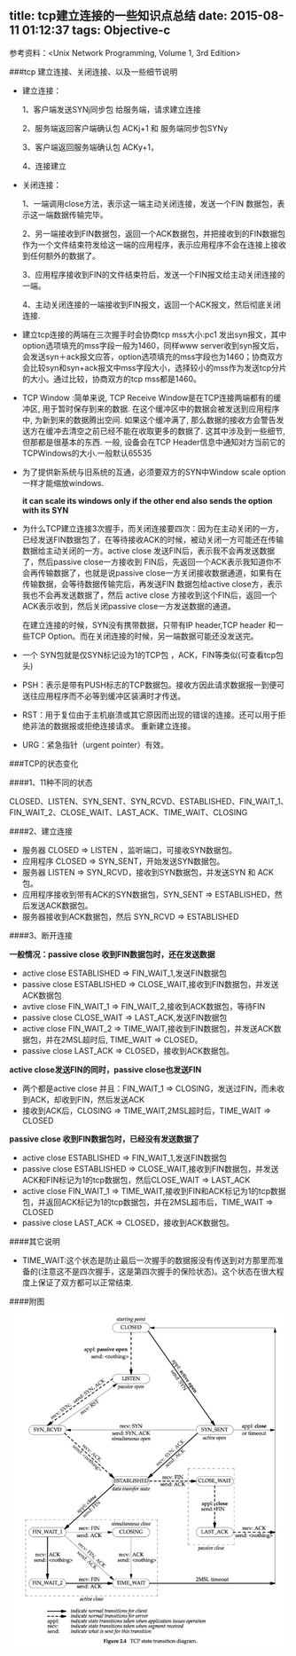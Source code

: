 title: tcp建立连接的一些知识点总结
date: 2015-08-11 01:12:37
tags: Objective-c
---

参考资料：\<Unix Network Programming, Volume 1, 3rd Edition>

###tcp 建立连接、关闭连接、以及一些细节说明

* 建立连接：
  
  1、客户端发送SYNj同步包 给服务端，请求建立连接
  
  2、服务端返回客户端确认包 ACKj+1 和 服务端同步包SYNy
  
  3、客户端返回服务端确认包 ACKy+1，
  
  4、连接建立

* 关闭连接：
  
  1、一端调用close方法，表示这一端主动关闭连接，发送一个FIN 数据包，表示这一端数据传输完毕。
  
  2、另一端接收到FIN数据包，返回一个ACK数据包，并把接收到的FIN数据包作为一个文件结束符发给这一端的应用程序，表示应用程序不会在连接上接收到任何额外的数据了。
  
  3、应用程序接收到FIN的文件结束符后，发送一个FIN报文给主动关闭连接的一端。
  
  4、主动关闭连接的一端接收到FIN报文，返回一个ACK报文，然后彻底关闭连接.
  

* 建立tcp连接的两端在三次握手时会协商tcp mss大小:pc1 发出syn报文，其中option选项填充的mss字段一般为1460，同样www server收到syn报文后，会发送syn＋ack报文应答，option选项填充的mss字段也为1460；协商双方会比较syn和syn+ack报文中mss字段大小，选择较小的mss作为发送tcp分片的大小。通过比较，协商双方的tcp mss都是1460。
 
* TCP Window :简单来说, TCP Receive Window是在TCP连接两端都有的缓冲区, 用于暂时保存到来的数据. 在这个缓冲区中的数据会被发送到应用程序中, 为新到来的数据腾出空间. 如果这个缓冲满了, 那么数据的接收方会警告发送方在缓冲去清空之前已经不能在收取更多的数据了. 这其中涉及到一些细节, 但那都是很基本的东西. 一般, 设备会在TCP Header信息中通知对方当前它的TCPWindows的大小.一般默认65535

* 为了提供新系统与旧系统的互通，必须要双方的SYN中Window scale option 一样才能缩放windows.
 
  **it can scale its windows only if the other end also sends the option with its SYN**

* 为什么TCP建立连接3次握手，而关闭连接要四次：因为在主动关闭的一方，已经发送FIN数据包了，在等待接收ACK的时候，被动关闭一方可能还在传输数据给主动关闭的一方。active close 发送FIN后，表示我不会再发送数据了，然后passive close一方接收到 FIN后，先返回一个ACK表示我知道你不会再传输数据了，也就是说passive close一方关闭接收数据通道，如果有在传输数据，会等待数据传输完后，再发送FIN 数据包给active close方，表示我也不会再发送数据了，然后 active close 方接收到这个FIN后，返回一个 ACK表示收到，然后关闭passive close一方发送数据的通道。

  在建立连接的时候，SYN没有携带数据，只带有IP header,TCP header 和一些TCP Option。而在关闭连接的时候，另一端数据可能还没发送完。
  
* 一个 SYN包就是仅SYN标记设为1的TCP包 ，ACK，FIN等类似(可查看tcp包头)

* PSH：表示是带有PUSH标志的TCP数据包。接收方因此请求数据报一到便可送往应用程序而不必等到缓冲区装满时才传送。

* RST：用于复位由于主机崩溃或其它原因而出现的错误的连接。还可以用于拒绝非法的数据报或拒绝连接请求。  重新建立连接。

* URG：紧急指针（urgent pointer）有效。 
 
  
###TCP的状态变化   

####1、11种不同的状态

CLOSED、LISTEN、SYN_SENT、SYN_RCVD、ESTABLISHED、FIN_WAIT_1、FIN_WAIT_2、CLOSE_WAIT、LAST_ACK、TIME_WAIT、CLOSING

####2、建立连接
 
 * 服务器   CLOSED => LISTEN  ，监听端口，可接收SYN数据包。
 * 应用程序 CLOSED => SYN_SENT，开始发送SYN数据包。
 * 服务器   LISTEN => SYN_RCVD，接收到SYN数据包，并发送SYN 和 ACK包。
 * 应用程序接收到带有ACK的SYN数据包，SYN_SENT => ESTABLISHED，然后发送ACK数据包。
 * 服务器接收到ACK数据包，然后 SYN_RCVD => ESTABLISHED

####3、断开连接

**一般情况：passive close 收到FIN数据包时，还在发送数据**

* active  close ESTABLISHED => FIN_WAIT_1,发送FIN数据包
* passive close ESTABLISHED => CLOSE_WAIT,接收到FIN数据包，并发送ACK数据包
* avtive  close FIN_WAIT_1  => FIN_WAIT_2,接收到ACK数据包，等待FIN  
* passive close CLOSE_WAIT  => LAST_ACK,发送FIN数据包
* active  close FIN_WAIT_2  => TIME_WAIT,接收到FIN数据包，并发送ACK数据包，并在2MSL超时后, TIME_WAIT => CLOSED。
* passive close LAST_ACK => CLOSED，接收到ACK数据包。

**active close发送FIN的同时，passive close也发送FIN**

* 两个都是active close 并且：FIN_WAIT_1 => CLOSING，发送过FIN，而未收到ACK，却收到FIN，然后发送ACK
* 接收到ACK后，CLOSING => TIME_WAIT,2MSL超时后，TIME_WAIT => CLOSED

**passive close 收到FIN数据包时，已经没有发送数据了**

* active  close ESTABLISHED => FIN_WAIT_1,发送FIN数据包
* passive close ESTABLISHED => CLOSE_WAIT,接收到FIN数据包，并发送ACK和FIN标记为1的tcp数据包，然后CLOSE_WAIT => LAST_ACK
* active  close FIN_WAIT_1  => TIME_WAIT,接收到FIN和ACK标记为1的tcp数据包，并返回ACK标记为1的tcp数据包，并在2MSL超市后，TIME_WAIT => CLOSED
* passive close LAST_ACK => CLOSED，接收到ACK数据包。

####其它说明

* TIME_WAIT:这个状态是防止最后一次握手的数据报没有传送到对方那里而准备的(注意这不是四次握手，这是第四次握手的保险状态)。这个状态在很大程度上保证了双方都可以正常结束.

####附图
![TCP-state-transition-diagram.png](https://raw.githubusercontent.com/JasonZengJ/Images/master/blog/TCP-state-transition-diagram.png)